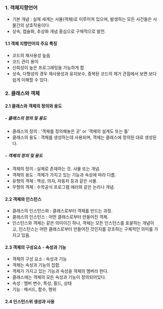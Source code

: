 ### 1. 객체지향언어
- 기본 개념 : 실제 세계는 사물(객체)로 이루어져 있으며, 발생하는 모든 사건들은 사물간의 상호작용이다.
- 상속, 캡슐화, 추상화 개념 중심으로 구체적으로 발전.

#### 1.1 객체 지향언어의 주요 특징
- 코드의 재사용성 높음
- 코드 관리 용이
- 신뢰성이 높은 프로그래밍을 가능하게 함
- 상속, 다형성의 경우 재사용성과 유지보수, 중복된 코드의 제거 관점에서 보면 보다 쉽게 이해할 수 있다.

### 2. 클래스와 객체

#### 2.1 클래스와 객체의 정의와 용도

##### - 클래스의 정의 및 용도
- 클래스의 정의 : '객체를 정의해놓은 곳' or '객체의 설계도 또는 틀'
- 클래스의 용도 : 객체를 생성하는데 사용되며, 객체는 클래스에 정의된 대로 생성된다.

##### - 객체의 정의 및 용도
- 객체의 정의 : 실제로 존재하는 것. 사물 또는 개념.
- 객체의 용도 : 객체가 가지고 있는 기능과 속성에 따라 다름.
- 유형의 객체 : 책상, 의자, 자동차 등과 같은 사물.
- 무형의 객체 : 수학공식 프로그램 에러와 같은 논리나 개념.

#### 2.2 객체와 인스턴스
- 클래스의 인스턴스화 : 클래스로부터 객체를 만드는 과정.
- 클래스의 인스턴스 : 어떤 클래스로부터 만들어진 객체.
- 인스턴스와 객체는 같은 의미이긴 하나, 객체는 모든 인스턴스를 포괄하는 개념이고, 인스턴스는 어떤 클래스로부터 만들어진 것인지를 강조하는 구체적인 의미를 가지고 있음.

#### 2.3 객체의 구성요소 - 속성과 기능
- 객체의 구성 요소 : 속성과 기능
- 객체는 속성과 기능의 집합.
- 객체가 가지고 있는 기능과 속성을 객체의 멤버라 한다.
- 클래스에는 객체의 모든 속성과 기능이 정의되어있다.
- 속성 : 멤버 변수, 특성, 필드, 상태
- 기능 : 메서드, 함수, 행위

#### 2.4 인스턴스위 생성과 사용

